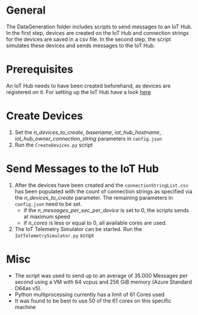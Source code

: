 # General
The DataGeneration folder includes scripts to send messages to an IoT Hub.
In the first step, devices are created on the IoT Hub and connection strings for the devices are saved in a csv file. In the second step, the script simulates these devices and sends messages to the IoT Hub.

# Prerequisites
An IoT Hub needs to have been created beforehand, as devices are registered on it. For setting up the IoT Hub have a look [here](../Setup/IoTHub/README.md)


# Create Devices
1. Set the _n_devices_to_create_, _basename_, _iot_hub_hostname_,  _iot_hub_owner_connection_string_ parameters in ```config.json``` 
2. Run the ```CreateDevices.py``` script

# Send Messages to the IoT Hub
1. After the devices have been created and the ```connectionStringList.csv``` has been populated with the count of connection strings as specified via the _n_devices_to_create_ parameter. The remaining parameters in ```config.json``` need to be set. 
    - if the _n_messages_per_sec_per_device_ is set to 0, the scripts sends at maximum speed
    - if _n_cores_ is less or equal to 0, all available cores are used.
2. The IoT Telemetry Simulator can be started. Run the ```IotTelemetrySimulator.py``` script

# Misc
- The script was used to send up to an average of 35.000 Messages per second using a VM with 64 vcpus and 256 GiB memory (Azure Standard D64as v5). 
- Python multiprocessing currently has a limit of 61 Cores used
- It was found to be best to use 50 of the 61 cores on this specific machine